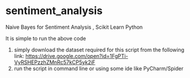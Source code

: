# sentiment_analysis
Naive Bayes for Sentiment Analysis , Scikit Learn Python

It is simple to run the above code

1. simply download the dataset required for this script from the following link:
https://drive.google.com/open?id=1FgPTi-VyRSHEPzzhZMnRc57kCP5yk2iF
2. run the script in command line or using some ide like PyCharm/Spider




